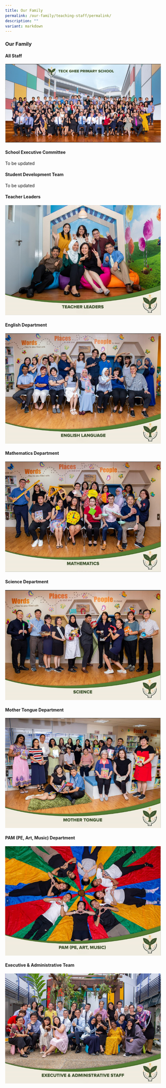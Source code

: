 ```yaml
---
title: Our Family
permalink: /our-family/teaching-staff/permalink/
description: ""
variant: markdown
---
```

### **Our Family**
#### **All Staff**

![All Staff ](/images/Staff%20photos%202022/Staff%20photos%20no%20year/all%20staff%20less%20than%205mb.jpg)

#### **School Executive Committee**

To be updated

#### **Student Development Team**

To be updated

#### **Teacher Leaders**

![Teacher Leaders](/images/Staff%20photos%202022/Staff%20photos%20no%20year/tl%20less%20than%205mv.jpg)

#### **English Department**

![EL](/images/Staff%20photos%202022/Staff%20photos%20no%20year/el%20less%20than%205mb.jpg)

#### **Mathematics Department**

![Maths](/images/Staff%20photos%202022/Staff%20photos%20no%20year/maths%20less%20than%205mb.jpg)

#### **Science Department**

![Science](/images/Staff%20photos%202022/Staff%20photos%20no%20year/science%20less%20than%205mb.jpg)

#### **Mother Tongue Department**

![MT](/images/Staff%20photos%202022/Staff%20photos%20no%20year/mt%20less%20than%205mb.jpg)

#### **PAM (PE, Art, Music) Department**

![PAM](/images/Staff%20photos%202022/Staff%20photos%20no%20year/pam%20less%20than%205mb.jpg)

#### **Executive & Administrative Team**

![EAS](/images/Staff%20photos%202022/Staff%20photos%20no%20year/eas%20less%20than%205mb.jpg)